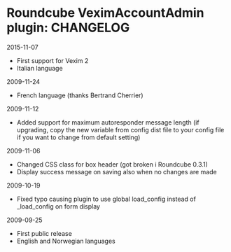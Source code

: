 # Roundcube VeximAccountAdmin plugin: CHANGELOG #

2015-11-07

* First support for Vexim 2
* Italian language

2009-11-24

* French language (thanks Bertrand Cherrier)

2009-11-12

* Added support for maximum autoresponder message length
  (if upgrading, copy the new variable from config dist file to your
  config file if you want to change from default setting)

2009-11-06

* Changed CSS class for box header (got broken i Roundcube 0.3.1)
* Display success message on saving also when no changes are made

2009-10-19

* Fixed typo causing plugin to use global load_config
  instead of _load_config on form display

2009-09-25

* First public release
* English and Norwegian languages
